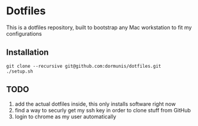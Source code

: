 # Dotfiles

This is a dotfiles repository, built to bootstrap any Mac workstation to fit my configurations

## Installation

```
git clone --recursive git@github.com:dormunis/dotfiles.git
./setup.sh
```

## TODO
1. add the actual dotfiles inside, this only installs software right now
2. find a way to securly get my ssh key in order to clone stuff from GitHub
3. login to chrome as my user automatically
